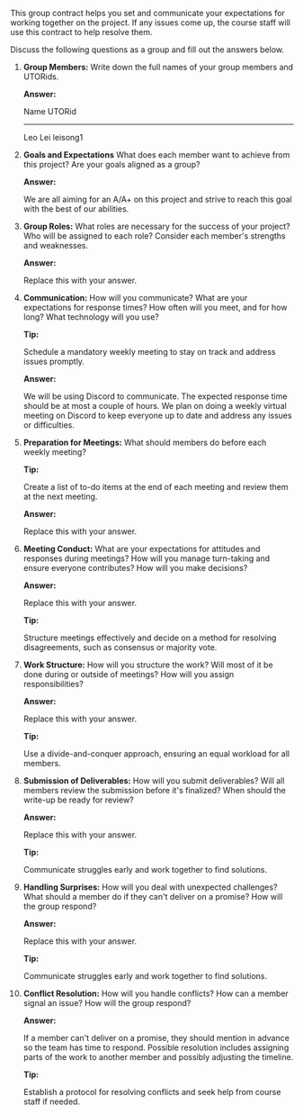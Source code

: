 This group contract helps you set and communicate your expectations for
working together on the project. If any issues come up, the course staff
will use this contract to help resolve them.

Discuss the following questions as a group and fill out the answers
below.

1.  **Group Members:** Write down the full names of your group members
    and UTORids.

    **Answer:**

      Name      UTORid
      --------- ----------
      Leo Lei   leisong1

2.  **Goals and Expectations** What does each member want to achieve
    from this project? Are your goals aligned as a group?

    **Answer:**

    We are all aiming for an A/A+ on this project and strive to reach
    this goal with the best of our abilities.

3.  **Group Roles:** What roles are necessary for the success of your
    project? Who will be assigned to each role? Consider each member's
    strengths and weaknesses.

    **Answer:**

    Replace this with your answer.

4.  **Communication:** How will you communicate? What are your
    expectations for response times? How often will you meet, and for
    how long? What technology will you use?

    **Tip:**

    Schedule a mandatory weekly meeting to stay on track and address
    issues promptly.

    **Answer:**

    We will be using Discord to communicate. The expected response time
    should be at most a couple of hours. We plan on doing a weekly
    virtual meeting on Discord to keep everyone up to date and address
    any issues or difficulties.

5.  **Preparation for Meetings:** What should members do before each
    weekly meeting?

    **Tip:**

    Create a list of to-do items at the end of each meeting and review
    them at the next meeting.

    **Answer:**

    Replace this with your answer.

6.  **Meeting Conduct:** What are your expectations for attitudes and
    responses during meetings? How will you manage turn-taking and
    ensure everyone contributes? How will you make decisions?

    **Answer:**

    Replace this with your answer.

    **Tip:**

    Structure meetings effectively and decide on a method for resolving
    disagreements, such as consensus or majority vote.

7.  **Work Structure:** How will you structure the work? Will most of it
    be done during or outside of meetings? How will you assign
    responsibilities?

    **Answer:**

    Replace this with your answer.

    **Tip:**

    Use a divide-and-conquer approach, ensuring an equal workload for
    all members.

8.  **Submission of Deliverables:** How will you submit deliverables?
    Will all members review the submission before it's finalized? When
    should the write-up be ready for review?

    **Answer:**

    Replace this with your answer.

    **Tip:**

    Communicate struggles early and work together to find solutions.

9.  **Handling Surprises:** How will you deal with unexpected
    challenges? What should a member do if they can't deliver on a
    promise? How will the group respond?

    **Answer:**

    Replace this with your answer.

    **Tip:**

    Communicate struggles early and work together to find solutions.

10. **Conflict Resolution:** How will you handle conflicts? How can a
    member signal an issue? How will the group respond?

    **Answer:**

    If a member can't deliver on a promise, they should mention in
    advance so the team has time to respond. Possible resolution
    includes assigning parts of the work to another member and possibly
    adjusting the timeline.

    **Tip:**

    Establish a protocol for resolving conflicts and seek help from
    course staff if needed.
